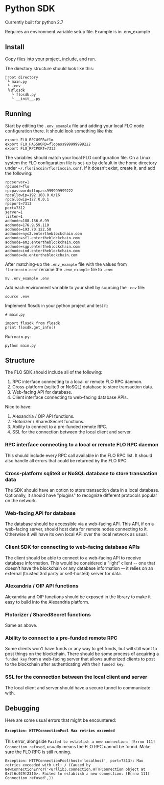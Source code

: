 # Python SDK

Currently built for python 2.7

Requires an environment variable setup file. Example is in .env\_example

## Install
Copy files into your project, include, and run.

The directory structure should look like this:

```
📂root directory
 └ main.py
 └ .env
 └📂flosdk
   └ flosdk.py
   └ __init__.py
```

## Running

Start by editing the `.env_example` file and adding your local FLO node configuration there. It should look something like this: 

```
export FLO_RPCUSER=flo
export FLO_PASSWORD=flopass999999999222
export FLO_RPCPORT=7313
```

The variables should match your local FLO configuration file. On a Linux system the FLO configuration file is set-up by default in the home directory under `~/.florincoin/florincoin.conf`. If it doesn't exist, create it, and add the following:

```
rpcserver=1
rpcuser=flo
rpcpassword=flopass999999999222
rpcallowip=192.168.0.0/16
rpcallowip=127.0.0.1
rpcport=7313
port=7312
server=1
listen=1
addnode=188.166.6.99
addnode=176.9.59.110
addnode=193.70.122.58
addnode=nyc2.entertheblockchain.com
addnode=sf1.entertheblockchain.com
addnode=am2.entertheblockchain.com
addnode=sgp.entertheblockchain.com
addnode=ind.entertheblockchain.com
addnode=de.entertheblockchain.com
```

After matching-up the `.env_example` file with the values from `florincoin.conf` rename the `.env_example` file to `.env`:

```
mv .env_example .env
```

Add each environment variable to your shell by sourcing the `.env` file:

```
source .env
```

Implement flosdk in your python project and test it:

```
# main.py

import flosdk from flosdk
print flosdk.get_info()
```

Run `main.py`: 
```
python main.py
```

## Structure

The FLO SDK should include all of the following:

1. RPC interface connecting to a local or remote FLO RPC daemon.
2. Cross-platform (sqlite3 or NoSQL) database to store transaction data.
3. Web-facing API for database.
4. Client interface connecting to web-facing database APIs.

Nice to have:
1. Alexandria / OIP API functions.
2. Flotorizer / SharedSecret functions. 
3. Ability to connect to a pre-funded remote RPC.
4. SSL for the connection between the local client and server.

### RPC interface connecting to a local or remote FLO RPC daemon

This should include every RPC call available in the FLO RPC list. It should also handle all errors that could be returned by the FLO RPC. 

### Cross-platform sqlite3 or NoSQL database to store transaction data

The SDK should have an option to store transaction data in a local database. Optionally, it should have "plugins" to recognize different protocols popular on the network.

### Web-facing API for database

The database should be accessible via a web-facing API. This API, if on a web-facing server, should host data for remote nodes connecting to it. Otherwise it will have its own local API over the local network as usual.

### Client SDK for connecting to web-facing database APIs

The client should be able to connect to a web-facing API to receive database information. This would be considered a "light" client -- one that doesn't have the blockchain or any database information -- it relies on an external (trusted 3rd party or self-hosted) server for data.

### Alexandria / OIP API functions

Alexandria and OIP functions should be exposed in the library to make it easy to build into the Alexandria platform.

### Flotorizer / SharedSecret functions

Same as above.

### Ability to connect to a pre-funded remote RPC

Some clients won't have funds or any way to get funds, but will still want to post things on the blockchain. There should be some process of acquiring a `funded key` from a web-facing server that allows authorized clients to post to the blockchain after authenticating with their `funded key`.

### SSL for the connection between the local client and server

The local client and server should have a secure tunnel to communicate with.

## Debugging

Here are some usual errors that might be encountered:

#### `Exception: HTTPConnectionPool Max retries exceeded`

This error, alongside `Failed to establish a new connection: [Errno 111] Connection refused`, usually means the FLO RPC cannot be found. Make sure the FLO RPC is still running.
```
Exception: HTTPConnectionPool(host='localhost', port=7313): Max retries exceeded with url: / (Caused by NewConnectionError('<urllib3.connection.HTTPConnection object at 0x7f6c029f2310>: Failed to establish a new connection: [Errno 111] Connection refused',))
```

